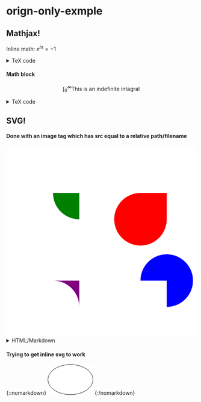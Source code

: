 # orign-only-exmple


## Mathjax!
Inline math: $e^{i\pi}=-1$
<details>
  <summary>TeX code</summary>
  
  ``` TeX
  Inline math: $e^{i\pi}=-1$
  ```
  
</details>

#### Math block
$$\int_0^\infty \text{This is an indefinite intagral}$$
<details>
  <summary>TeX code</summary>
  
  ``` TeX
  $$\int_0^\infty \text{This is an indefinite intagral}$$
  ```
  
</details>

## SVG!
#### Done with an image tag which has src equal to a relative path/filename
<img src='./sample.svg'>
<details><summary>HTML/Markdown</summary>
  
  ``` Html
  <img src='./sample.svg'>
  ```
  
</details>

#### Trying to get inline svg to work
{::nomarkdown}
    <?xml version="1.0" encoding="UTF-8"?>
    <!DOCTYPE svg PUBLIC "-//W3C//DTD SVG 1.1//EN" "http://www.w3.org/Graphics/SVG/1.1/DTD/svg11.dtd">
    <svg xmlns="http://www.w3.org/2000/svg" version="1.1" width="121px" height="81px" viewBox="-0.5 -0.5 121 81" style="background-color: rgb(255, 255, 255);">
        <defs/>
        <g>
            <ellipse cx="60" cy="40" rx="60" ry="40" fill="#ffffff" stroke="#000000" pointer-events="all"/>
        </g>
    </svg>
{:/nomarkdown}
